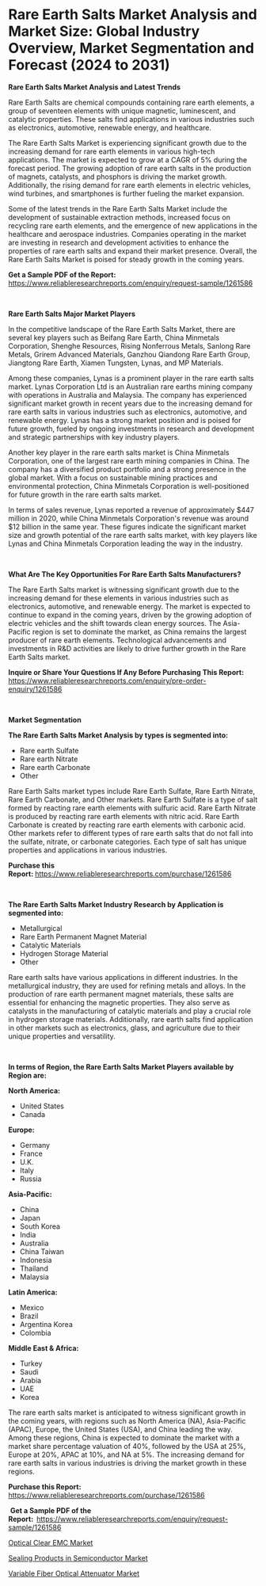 <p><h1>Rare Earth Salts Market Analysis and Market Size: Global Industry Overview, Market Segmentation and Forecast (2024 to 2031)</h1></p><p><strong>Rare Earth Salts Market Analysis and Latest Trends</strong></p>
<p><p>Rare Earth Salts are chemical compounds containing rare earth elements, a group of seventeen elements with unique magnetic, luminescent, and catalytic properties. These salts find applications in various industries such as electronics, automotive, renewable energy, and healthcare.</p><p>The Rare Earth Salts Market is experiencing significant growth due to the increasing demand for rare earth elements in various high-tech applications. The market is expected to grow at a CAGR of 5% during the forecast period. The growing adoption of rare earth salts in the production of magnets, catalysts, and phosphors is driving the market growth. Additionally, the rising demand for rare earth elements in electric vehicles, wind turbines, and smartphones is further fueling the market expansion.</p><p>Some of the latest trends in the Rare Earth Salts Market include the development of sustainable extraction methods, increased focus on recycling rare earth elements, and the emergence of new applications in the healthcare and aerospace industries. Companies operating in the market are investing in research and development activities to enhance the properties of rare earth salts and expand their market presence. Overall, the Rare Earth Salts Market is poised for steady growth in the coming years.</p></p>
<p><strong>Get a Sample PDF of the Report:&nbsp;</strong> <a href="https://www.reliableresearchreports.com/enquiry/request-sample/1261586">https://www.reliableresearchreports.com/enquiry/request-sample/1261586</a></p>
<p>&nbsp;</p>
<p><strong>Rare Earth Salts Major Market Players</strong></p>
<p><p>In the competitive landscape of the Rare Earth Salts Market, there are several key players such as Beifang Rare Earth, China Minmetals Corporation, Shenghe Resources, Rising Nonferrous Metals, Sanlong Rare Metals, Grirem Advanced Materials, Ganzhou Qiandong Rare Earth Group, Jiangtong Rare Earth, Xiamen Tungsten, Lynas, and MP Materials.</p><p>Among these companies, Lynas is a prominent player in the rare earth salts market. Lynas Corporation Ltd is an Australian rare earths mining company with operations in Australia and Malaysia. The company has experienced significant market growth in recent years due to the increasing demand for rare earth salts in various industries such as electronics, automotive, and renewable energy. Lynas has a strong market position and is poised for future growth, fueled by ongoing investments in research and development and strategic partnerships with key industry players.</p><p>Another key player in the rare earth salts market is China Minmetals Corporation, one of the largest rare earth mining companies in China. The company has a diversified product portfolio and a strong presence in the global market. With a focus on sustainable mining practices and environmental protection, China Minmetals Corporation is well-positioned for future growth in the rare earth salts market.</p><p>In terms of sales revenue, Lynas reported a revenue of approximately $447 million in 2020, while China Minmetals Corporation's revenue was around $12 billion in the same year. These figures indicate the significant market size and growth potential of the rare earth salts market, with key players like Lynas and China Minmetals Corporation leading the way in the industry.</p></p>
<p>&nbsp;</p>
<p><strong>What Are The Key Opportunities For Rare Earth Salts Manufacturers?</strong></p>
<p><p>The Rare Earth Salts market is witnessing significant growth due to the increasing demand for these elements in various industries such as electronics, automotive, and renewable energy. The market is expected to continue to expand in the coming years, driven by the growing adoption of electric vehicles and the shift towards clean energy sources. The Asia-Pacific region is set to dominate the market, as China remains the largest producer of rare earth elements. Technological advancements and investments in R&D activities are likely to drive further growth in the Rare Earth Salts market.</p></p>
<p><strong>Inquire or Share Your Questions If Any Before Purchasing This Report:</strong> <a href="https://www.reliableresearchreports.com/enquiry/pre-order-enquiry/1261586">https://www.reliableresearchreports.com/enquiry/pre-order-enquiry/1261586</a></p>
<p>&nbsp;</p>
<p><strong>Market Segmentation</strong></p>
<p><strong>The Rare Earth Salts Market Analysis by types is segmented into:</strong></p>
<p><ul><li>Rare earth Sulfate</li><li>Rare earth Nitrate</li><li>Rare earth Carbonate</li><li>Other</li></ul></p>
<p><p>Rare Earth Salts market types include Rare Earth Sulfate, Rare Earth Nitrate, Rare Earth Carbonate, and Other markets. Rare Earth Sulfate is a type of salt formed by reacting rare earth elements with sulfuric acid. Rare Earth Nitrate is produced by reacting rare earth elements with nitric acid. Rare Earth Carbonate is created by reacting rare earth elements with carbonic acid. Other markets refer to different types of rare earth salts that do not fall into the sulfate, nitrate, or carbonate categories. Each type of salt has unique properties and applications in various industries.</p></p>
<p><strong>Purchase this Report:&nbsp;</strong><a href="https://www.reliableresearchreports.com/purchase/1261586">https://www.reliableresearchreports.com/purchase/1261586</a></p>
<p>&nbsp;</p>
<p><strong>The Rare Earth Salts Market Industry Research by Application is segmented into:</strong></p>
<p><ul><li>Metallurgical</li><li>Rare Earth Permanent Magnet Material</li><li>Catalytic Materials</li><li>Hydrogen Storage Material</li><li>Other</li></ul></p>
<p><p>Rare earth salts have various applications in different industries. In the metallurgical industry, they are used for refining metals and alloys. In the production of rare earth permanent magnet materials, these salts are essential for enhancing the magnetic properties. They also serve as catalysts in the manufacturing of catalytic materials and play a crucial role in hydrogen storage materials. Additionally, rare earth salts find application in other markets such as electronics, glass, and agriculture due to their unique properties and versatility.</p></p>
<p>&nbsp;</p>
<p><strong>In terms of Region, the Rare Earth Salts Market Players available by Region are:</strong></p>
<p>
    <p> <strong> North America: </strong>
        <ul>
            <li>United States</li>
            <li>Canada</li>
        </ul>
        </p> 
    <p> <strong> Europe: </strong>
        <ul>
            <li>Germany</li>
            <li>France</li>
            <li>U.K.</li>
            <li>Italy</li>
            <li>Russia</li>
        </ul>
        </p> 
    <p> <strong> Asia-Pacific: </strong>
        <ul>
            <li>China</li>
            <li>Japan</li>
            <li>South Korea</li>
            <li>India</li>
            <li>Australia</li>
            <li>China Taiwan</li>
            <li>Indonesia</li>
            <li>Thailand</li>
            <li>Malaysia</li>
        </ul>
        </p> 
    <p> <strong> Latin America: </strong>
        <ul>
            <li>Mexico</li>
            <li>Brazil</li>
            <li>Argentina Korea</li>
            <li>Colombia</li>
        </ul>
        </p> 
    <p> <strong> Middle East & Africa: </strong>
        <ul>
            <li>Turkey</li>
            <li>Saudi</li>
            <li>Arabia</li>
            <li>UAE</li>
            <li>Korea</li>
        </ul>
    </p>
    </p>
<p><p>The rare earth salts market is anticipated to witness significant growth in the coming years, with regions such as North America (NA), Asia-Pacific (APAC), Europe, the United States (USA), and China leading the way. Among these regions, China is expected to dominate the market with a market share percentage valuation of 40%, followed by the USA at 25%, Europe at 20%, APAC at 10%, and NA at 5%. The increasing demand for rare earth salts in various industries is driving the market growth in these regions.</p></p>
<p><strong>Purchase this Report: </strong><a href="https://www.reliableresearchreports.com/purchase/1261586">https://www.reliableresearchreports.com/purchase/1261586</a></p>
<p>&nbsp;<strong>Get a Sample PDF of the Report:&nbsp;&nbsp;</strong><a href="https://www.reliableresearchreports.com/enquiry/request-sample/1261586">https://www.reliableresearchreports.com/enquiry/request-sample/1261586</a></p>
<p><strong></strong></p>
<p><p><a href="https://view.publitas.com/reportprime-1/optical-clear-emc-market-with-the-goal-of-estimating-the-market-size-and-future-growth-potential-of-various-market-segments-based-on-component-applications-end-user-and-region/">Optical Clear EMC Market</a></p><p><a href="https://view.publitas.com/reportprime-1/sealing-products-in-semiconductor-market-a-comprehensive-report-of-its-market-share-growth-trends-2023-2030/">Sealing Products in Semiconductor Market</a></p><p><a href="https://view.publitas.com/reportprime-1/variable-fiber-optical-attenuator-market-research-report-forecasted-for-period-from-2023-2030-by-market-type-market-application-and-region/">Variable Fiber Optical Attenuator Market</a></p></p>